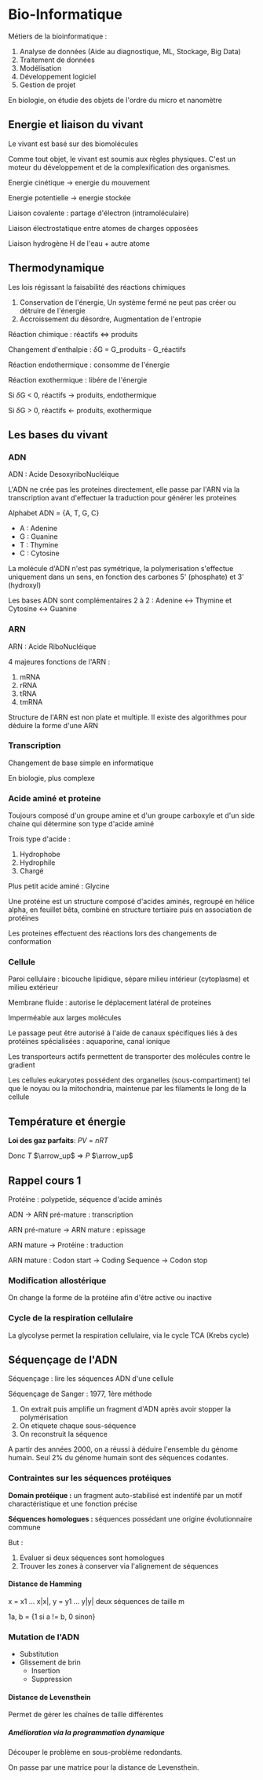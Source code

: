 Bio-Informatique
========================

Métiers de la bioinformatique :

1. Analyse de données (Aide au diagnostique, ML, Stockage, Big Data)
2. Traitement de données
3. Modélisation
4. Développement logiciel
5. Gestion de projet

En biologie, on étudie des objets de l'ordre du micro et nanomètre

## Energie et liaison du vivant

Le vivant est basé sur des biomolécules

Comme tout objet, le vivant est soumis aux règles physiques. C'est un moteur du développement et de la complexification des organismes.

Energie cinétique -> energie du mouvement

Energie potentielle -> energie stockée

Liaison covalente : partage d'électron (intramoléculaire)

Liaison électrostatique entre atomes de charges opposées

Liaison hydrogène H de l'eau + autre atome

## Thermodynamique

Les lois régissant la faisabilité des réactions chimiques

1. Conservation de l'énergie, Un système fermé ne peut pas créer ou détruire de l'énergie
2. Accroissement du désordre, Augmentation de l'entropie

Réaction chimique : réactifs <=> produits

Changement d'enthalpie : $\delta$G = G_produits - G_réactifs

Réaction endothermique : consomme de l'énergie

Réaction exothermique : libére de l'énergie

Si $\delta$G < 0, réactifs -> produits, endothermique

Si $\delta$G > 0, réactifs <- produits, exothermique

## Les bases du vivant

### ADN

ADN : Acide DesoxyriboNucléique

L'ADN ne crée pas les proteines directement, elle passe par l'ARN via la transcription avant d'effectuer la traduction pour générer les proteines

Alphabet ADN = {A, T, G, C}

* A : Adenine
* G : Guanine
* T : Thymine
* C : Cytosine

La molécule d'ADN n'est pas symétrique, la polymerisation s'effectue uniquement dans un sens, en fonction des carbones 5' (phosphate) et 3' (hydroxyl)

Les bases ADN sont complémentaires 2 à 2 : Adenine <-> Thymine et Cytosine <-> Guanine

### ARN

ARN : Acide RiboNucléique

4 majeures fonctions de l'ARN :

1. mRNA
2. rRNA
3. tRNA
4. tmRNA

Structure de l'ARN est non plate et multiple. Il existe des algorithmes pour déduire la forme d'une ARN

### Transcription

Changement de base simple en informatique

En biologie, plus complexe

### Acide aminé et proteine

Toujours composé d'un groupe amine et d'un groupe carboxyle et d'un side chaine qui détermine son type d'acide aminé

Trois type d'acide : 

1. Hydrophobe
2. Hydrophile
3. Chargé

Plus petit acide aminé : Glycine

Une protéine est un structure composé d'acides aminés, regroupé en hélice alpha, en feuillet bêta, combiné en structure tertiaire puis en association de protéines

Les proteines effectuent des réactions lors des changements de conformation

### Cellule

Paroi cellulaire : bicouche lipidique, sépare milieu intérieur (cytoplasme) et milieu extérieur

Membrane fluide : autorise le déplacement latéral de proteines

Imperméable aux larges molécules

Le passage peut être autorisé à l'aide de canaux spécifiques liés à des protéines spécialisées : aquaporine, canal ionique

Les transporteurs actifs permettent de transporter des molécules contre le gradient

Les cellules eukaryotes possédent des organelles (sous-compartiment) tel que le noyau ou la mitochondria, maintenue par les filaments le long de la cellule

## Température et énergie

**Loi des gaz parfaits**: _PV_ = _nRT_

Donc _T_ $\arrow_up$ => _P_ $\arrow_up$

## Rappel cours 1

Protéine : polypetide, séquence d'acide aminés

ADN -> ARN pré-mature : transcription

ARN pré-mature -> ARN mature : epissage

ARN mature -> Protéine : traduction

ARN mature : Codon start -> Coding Sequence -> Codon stop

### Modification allostérique

On change la forme de la protéine afin d'être active ou inactive

### Cycle de la respiration cellulaire

La glycolyse permet la respiration cellulaire, via le cycle TCA (Krebs cycle)

## Séquençage de l'ADN

Séquençage : lire les séquences ADN d'une cellule

Séquençage de Sanger : 1977, 1ère méthode

1. On extrait puis amplifie un fragment d'ADN après avoir stopper la polymérisation
2. On etiquete chaque sous-séquence
3. On reconstruit la séquence

A partir des années 2000, on a réussi à déduire l'ensemble du génome humain. Seul 2% du génome humain sont des séquences codantes.

### Contraintes sur les séquences protéiques

**Domain protéique :** un fragment auto-stabilisé est indentifé par un motif charactéristique et une fonction précise

**Séquences homologues :** séquences possédant une origine évolutionnaire commune

But : 
1. Evaluer si deux séquences sont homologues
2. Trouver les zones à conserver via l'alignement de séquences

#### Distance de Hamming

x = x1 ... x|x|, y = y1 ... y|y| deux séquences de taille m

1a, b = {1 si a != b, 0 sinon}

### Mutation de l'ADN

* Substitution
* Glissement de brin
	* Insertion
	* Suppression

#### Distance de Levensthein

Permet de gérer les chaînes de taille différentes

##### Amélioration via la programmation dynamique

Découper le problème en sous-problème redondants.

On passe par une matrice pour la distance de Levensthein.